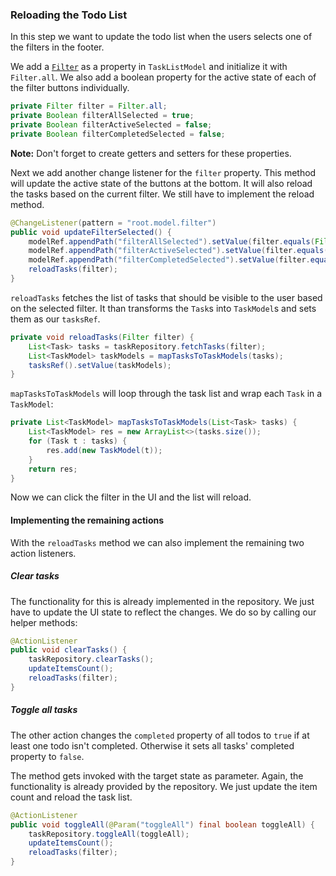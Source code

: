 ### Reloading the Todo List

In this step we want to update the todo list when the users selects one of the filters in the footer.

We add a [`Filter`][1] as a property in `TaskListModel` and initialize it with `Filter.all`.
We also add a boolean property for the active state of each of the filter buttons individually.

```java
private Filter filter = Filter.all;
private Boolean filterAllSelected = true;
private Boolean filterActiveSelected = false;
private Boolean filterCompletedSelected = false;
```

<div class="alert alert-info">
    <strong>Note:</strong>
    Don't forget to create getters and setters for these properties.
</div>


Next we add another change listener for the `filter` property.
This method will update the active state of the buttons at the bottom.
It will also reload the tasks based on the current filter.
We still have to implement the reload method.

```java
@ChangeListener(pattern = "root.model.filter")
public void updateFilterSelected() {
    modelRef.appendPath("filterAllSelected").setValue(filter.equals(Filter.all));
    modelRef.appendPath("filterActiveSelected").setValue(filter.equals(Filter.active));
    modelRef.appendPath("filterCompletedSelected").setValue(filter.equals(Filter.completed));
    reloadTasks(filter);
}
```

`reloadTasks` fetches the list of tasks that should be visible to the user based on the selected filter.
It than transforms the `Task`s into `TaskModel`s and sets them as our `tasksRef`.

```java
private void reloadTasks(Filter filter) {
    List<Task> tasks = taskRepository.fetchTasks(filter);
    List<TaskModel> taskModels = mapTasksToTaskModels(tasks);
    tasksRef().setValue(taskModels);
}
```

`mapTasksToTaskModels` will loop through the task list and wrap each `Task` in a `TaskModel`:

```java
private List<TaskModel> mapTasksToTaskModels(List<Task> tasks) {
    List<TaskModel> res = new ArrayList<>(tasks.size());
    for (Task t : tasks) {
        res.add(new TaskModel(t));
    }
    return res;
}
```

Now we can click the filter in the UI and the list will reload.

#### Implementing the remaining actions

With the `reloadTasks` method we can also implement the remaining two action listeners.

##### Clear tasks

The functionality for this is already implemented in the repository.
We just have to update the UI state to reflect the changes.
We do so by calling our helper methods:

```java
@ActionListener
public void clearTasks() {
    taskRepository.clearTasks();
    updateItemsCount();
    reloadTasks(filter);
}
```

##### Toggle all tasks

The other action changes the `completed` property of all todos to `true` if at least one todo isn't completed.
Otherwise it sets all tasks' completed property to `false`.

The method gets invoked with the target state as parameter.
Again, the functionality is already provided by the repository. 
We just update the item count and reload the task list.

```java
@ActionListener
public void toggleAll(@Param("toggleAll") final boolean toggleAll) {
    taskRepository.toggleAll(toggleAll);
    updateItemsCount();
    reloadTasks(filter);
}
```

[1]: https://github.com/ankor-io/ankor-todo-tutorial/blob/server-step-7/todo-server/src/main/java/io/ankor/tutorial/model/Filter.java

